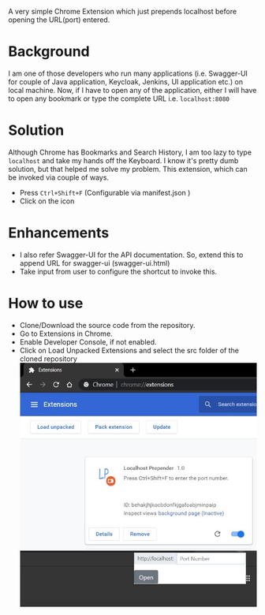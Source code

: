 A very simple Chrome Extension which just prepends localhost before opening the URL(port) entered.
# Background
I am one of those developers who run many applications (i.e. Swagger-UI for couple of Java application, Keycloak, Jenkins, UI application etc.) on local machine. 
Now, if I have to open any of the application, either I will have to open any bookmark or type the complete URL i.e. ``` localhost:8080 ```
# Solution
Although Chrome has Bookmarks and Search History, I am too lazy to type ```localhost``` and take my hands off the Keyboard. I know it's pretty dumb solution, but that helped me solve my problem. This extension, which can be invoked via couple of ways.
* Press ``` Ctrl+Shift+F ``` (Configurable via manifest.json )
* Click on the icon
# Enhancements
* I also refer Swagger-UI for the API documentation. So, extend this to append URL for swagger-ui (swagger-ui.html)
* Take input from user to configure the shortcut to invoke this.
# How to use
* Clone/Download the source code from the repository.
* Go to Extensions in Chrome.
* Enable Developer Console, if not enabled.
* Click on Load Unpacked Extensions and select the src folder of the cloned repository
![Alt text](src/images/installed-extension-chrome.jpg?raw=true "After installing from 'Load Unpacked'")
![Alt text](src/images/installed-extension.jpg?raw=true "Enter port number or URL to open after localhost")